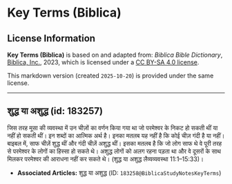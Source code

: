 # Key Terms (Biblica)

## License Information

**Key Terms (Biblica)** is based on and adapted from: _Biblica Bible Dictionary_, [Biblica, Inc.](https://www.biblica.com/), 2023, which is licensed under a [CC BY-SA 4.0 license](https://creativecommons.org/licenses/by-sa/4.0/legalcode.en).

This markdown version (created `2025-10-20`) is provided under the same license.



--------------------------------

## शुद्ध या अशुद्ध (id: 183257)

जिस तरह मूसा की व्यवस्था में उन चीज़ों का वर्णन किया गया था जो परमेश्वर के निकट हो सकती थीं या नहीं हो सकती थीं। इन शब्दों का आत्मिक अर्थ है। इनका मतलब यह नहीं है कि कोई चीज़ गंदी है या नहीं। बाइबल में, साफ चीज़ें शुद्ध थीं और गंदी चीज़ें अशुद्ध थीं। इसका मतलब है कि जो लोग साफ थे वे पूरी तरह से परमेश्वर के लोगों का हिस्सा हो सकते थे। अशुद्ध लोगों को अलग रहना पड़ता था और वे दूसरों के साथ मिलकर परमेश्वर की आराधना नहीं कर सकते थे। (शुद्ध या अशुद्ध लैव्यव्यवस्था 11:1–15:33\)।

* **Associated Articles:** शुद्ध या अशुद्ध (ID: `183258@BiblicaStudyNotesKeyTerms`)


